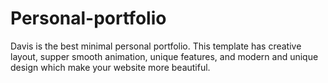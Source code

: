 # Personal-portfolio
Davis is the best minimal personal portfolio. This template has creative layout, supper smooth animation, unique features, and modern and unique design which make your website more beautiful.
